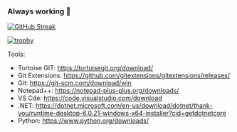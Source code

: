 ### Always working 🤔
[![GitHub Streak](https://streak-stats.demolab.com/?user=ShikoSCS&theme=dark)](https://git.io/streak-stats)

[![trophy](https://github-profile-trophy.vercel.app/?username=ShikoSCS&theme=dark_lover&no-bg=true&rank=S,AAA,AA,A,B,C&column=4)](https://github.com/ryo-ma/github-profile-trophy)


Tools:
- Tortoise GIT: https://tortoisegit.org/download/
- Git Extensions: https://github.com/gitextensions/gitextensions/releases/
- Git: https://git-scm.com/download/win
- Notepad++: https://notepad-plus-plus.org/downloads/
- VS Cde: https://code.visualstudio.com/download
- .NET: https://dotnet.microsoft.com/en-us/download/dotnet/thank-you/runtime-desktop-6.0.21-windows-x64-installer?cid=getdotnetcore
- Python: https://www.python.org/downloads/
